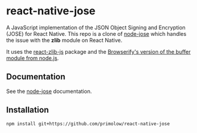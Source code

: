# react-native-jose #

A JavaScript implementation of the JSON Object Signing and Encryption (JOSE) for React Native.
This repo is a clone of [node-jose](https://github.com/cisco/node-jose) which handles the issue
with the **zlib** module on React Native.

It uses the [react-zlib-js](https://www.npmjs.com/package/react-zlib-js) package and the
[Browserify's version of the buffer module from node.js](https://github.com/feross/buffer).

## Documentation

See the [node-jose](https://github.com/cisco/node-jose) documentation.

## Installation

`npm install git+https://github.com/primolow/react-native-jose`